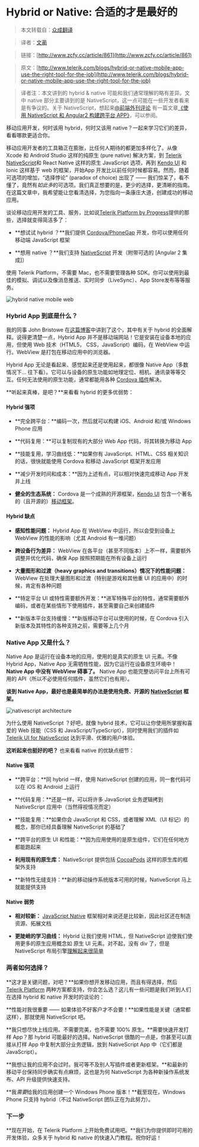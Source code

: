 # Hybrid or Native: 合适的才是最好的

> 本文转载自：[众成翻译](http://www.zcfy.cc)

> 译者：[文蔺](http://www.zcfy.cc/@wemlin)

> 链接：[http://www.zcfy.cc/article/861](http://www.zcfy.cc/article/861)

> 原文：[http://www.telerik.com/blogs/hybrid-or-native-mobile-app-use-the-right-tool-for-the-job](http://www.telerik.com/blogs/hybrid-or-native-mobile-app-use-the-right-tool-for-the-job)



> 译者注：本文讲到的 hybrid & native 可能和我们通常理解的略有差异。文中 native 部分主要讲到的是 NativeScript，这一点可能在一些开发者看来是有争议的。关于 NativeScript，想起来[@前端外刊评论](http://qianduan.guru/) 有一篇文章[《使用 NativeScript 和 Angular2 构建跨平台 APP》](http://qianduan.guru/2016/07/03/create_cross_platform_app_with_nativescript_angular/)，可以参阅。

移动应用开发，何时该用 hybrid，何时又该用 native？一起来学习它们的差异，看看哪款更适合你。

移动应用开发者的工具箱正在膨胀，比任何人期待的都更加多样化了。从像 Xcode 和 Android Studio 这样的纯原生 (pure native) 解决方案，到 [Telerik NativeScript](https://www.nativescript.org/)和 React Native 这样的原生 JavaScript 选项，再到 [Kendo UI](http://www.telerik.com/kendo-ui) 和 Ionic 这样基于 web 的框架，开始App 开发比以前任何时候都容易。然而，随着可选项的增加，“选择悖论” (paradox of choice) 出现了 —— 我们惊呆了，看不懂了，竟然有*如此多*的可选项。我们真正想要的是，更少的选择，更清晰的指南。在这篇文章中，我希望能让您看清选择，为您指向一条康庄大道，创建成功的移动应用。

谈论移动应用开发的工具、服务，比如说[Telerik Platform by Progress](http://www.telerik.com/platform)提供的那些，选择就变得简洁多了：

- **想试试 hybrid ？**我们提供 [Cordova/PhoneGap](https://cordova.apache.org/) 开发，你可以使用任何移动端 JavaScript 框架

- **想用 native ？**我们支持 [NativeScript](https://www.nativescript.org/) 开发（附带可选的 [Angular 2 集成]）

使用 Telerik Platform，不需要 Mac，也不需要管理各种 SDK。你可以使用到最佳的模拟、调试以及像消息推送、实时同步（LiveSync）、App Store发布等等服务。

![hybrid native mobile web](http://p0.qhimg.com/t01f0b99ba0341c262c.png)

### Hybrid App 到底是什么？

我的同事 John Bristowe 在[这篇博客](http://developer.telerik.com/featured/what-is-a-hybrid-mobile-app/)中讲到了这个，其中有关于 hybrid 的全面解释。说得更清楚一点，Hybrid App 并不是移动端网站！它是安装在设备本地的应用，但使用 Web 技术（HTML5， CSS，JavaScript）编码，在 WebView 中运行。WebView 是打包在移动应用中的浏览器。

Hybrid App 无论是看起来、感觉起来还是使用起来，都很像 Native App（多数情况下... 往下看）。它可以与设备的原生功能如地理定位、相机、通讯录等等交互。任何无法使用的原生功能，通常都能用各种 [Cordova 插件](http://plugins.telerik.com/cordova)解决。

**听起来真棒，是吧？**来看看 hybrid 的更多优弱势：

#### Hybrid 强项

- **完全跨平台：**编码一次，然后就可以构建 iOS、Android 和/或 Windows Phone 应用

- **代码复用：**可以复制现有的大部分 Web App 代码，将其转换为移动 App

- **技能复用，学习曲线低：**如果你有 JavaScript、HTML、CSS 相关知识的话，很快就能使用 Cordova 和移动 JavaScript 框架开发应用

- **减少开发时间和成本：**因为上述有点，可以相对快速完成移动 App 开发并上线

- **健全的生态系统：** Cordova 是一个成熟的开源框架，[Kendo UI](http://www.telerik.com/kendo-ui) 包含一个著名的（且开源的）[移动框架](http://docs.telerik.com/kendo-ui/controls/hybrid/introduction)。

#### Hybrid 缺点

- **感知性能问题：** Hybrid App 在 WebView 中运行，所以会受到设备上 WebView 的性能的影响（尤其 Android 有一堆问题）

- **跨设备行为差异：** WebView 在各平台（甚至不同版本）上不一样，需要额外调整并优化代码，确保 App 按照预期能在所有设备上运行

- **大量图形和过渡（heavy graphics and transitions）情况下的性能问题：** WebView 在处理大量图形和过渡（特别是游戏和其他重 UI 的应用中）的时候，肯定有各种问题

- **特定平台 UI 或特性需要额外开发：**进军特殊平台的特性，通常需要额外编码，或者在某些情形下使用插件，甚至需要自己来创建插件

- **新版本平台支持缓慢：**新版移动平台可以使用的时候，在 Cordova 引入新版本及其特性的各种支持之前，需要等上几个月

### Native App 又是什么？

Native App 是运行在设备本地的应用，使用的是真实的原生 UI 元素。不像 Hybrid App，Native App 无需牺牲性能，因为它运行在设备原生环境中！**Native App 中没有 WebView 碍事了。** Native App 也能完整访问平台上所有可用的 API（所以不必使用任何插件，虽然它们也有用）。

**谈到 Native App，最好也是最简单的办法是使用免费、开源的 [NativeScript](https://www.nativescript.org/) 框架。**

![nativescript architecture](http://p0.qhimg.com/t0122c5404d78455584.png)

为什么使用 NativeScript ？好吧，就像 hybrid 技术，它可以让你使用所掌握和喜爱的 Web 技能（CSS 和 JavaScript/TypeScript），同时使用我们的插件如 [Telerik UI for NativeScript](http://www.telerik.com/nativescript-ui) 达到平滑、优雅的用户体验。

**这听起来也挺好的吧？** 也来看看 native 的优缺点细节：

#### Native 强项

- **跨平台：**同 hybrid 一样，使用 NativeScript 创建的应用，同一套代码可以在 iOS 和 Android 上运行

- **代码复用：**还是一样，可以将许多 JavaScript 业务逻辑拷到 NativeScript 应用中（当然得视情况而定）

- **技能复用：**如果你会 JavaScript 和 CSS，或者理解 XML（UI 标记）的概念，那你已经具备理解 NativeScript 的基础了

- **跨平台的原生 UI 和性能：**因为应用使用的是原生组件，它们在任何地方都能跑起来

- **利用现有的原生库：** NativeScript 提供包括 [CocoaPods](https://cocoapods.org/) 这样的原生库的框架外支持

- **新特性无缝支持：**新的移动操作系统版本可用的时候，NativeScript 马上就能提供支持

#### Native 弱势

- **相对较新：** [JavaScript Native](http://developer.telerik.com/featured/defining-a-new-breed-of-cross-platform-mobile-apps/) 框架相对来说还是比较新，因此社区还在制造资源、拓展文档

- **更陡峭的学习曲线：** Hybrid 让我们使用 HTML，但 NativeScript 迫使我们使用更多的原生应用概念如 原生 UI 元素。对不起，没有 div 了，但是 NativeScript 布局引擎[理解起来很简单](http://developer.telerik.com/featured/demystifying-nativescript-layouts/)

### 两者如何选择？

**这才是关键问题，对吧？**如果你想开发移动应用，而且有得选择，然后 [Telerik Platform](http://www.telerik.com/platform) 两种方案都支持，你会怎么选？这儿有一些问题是我们听到人们在选择 hybrid 和 native 开发时的谈论的：

**性能对我很重要 —— 如果体验不好客户才不会要！**如果性能是关键（通常都这样），那就使用 NativeScript 吧。

**我只想尽快上线应用。不需要完美，也不需要 100% 原生。**需要快速开发打样 App？那 hybrid 可能最好的选择。NativeScript 很酷的一点是，你甚至可以直接从打样 App 中复制大部分业务逻辑，放到 NativeScript App 中（它们都是 JavaScript）。

**我想让我的应用不会过时。我可等不及别人写插件或者更新框架。**和最新的移动平台保持同步确实有点麻烦，这也是为何 NativeScript 为各种新操作系统发布、API 升级提供快速支持。

**我*需要*给我的应用创建一个 Windows Phone 版本！**截至现在，Windows Phone 只支持 hybrid（不过 NativeScript 团队正在为此努力）。

### 下一步

**现在开始，在 Telerik Platform 上开始免费试用吧。**我们为你提供即时可用的开发体验，众多关于 hybrid 和 native 的快速入门教程。祝你好运！